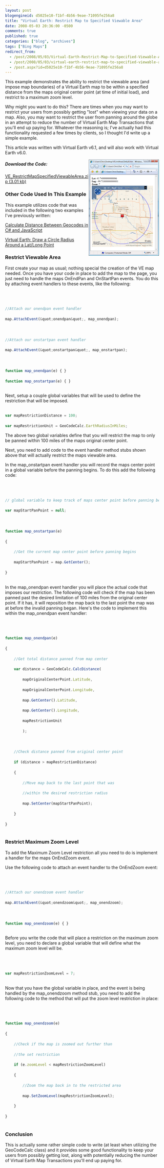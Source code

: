 ```yaml
---
layout: post
blogengineid: d5025e10-f1bf-4b56-9eae-71095fe256a8
title: "Virtual Earth: Restrict Map to Specified Viewable Area"
date: 2008-05-03 20:36:00 -0500
comments: true
published: true
categories: ["blog", "archives"]
tags: ["Bing Maps"]
redirect_from: 
  - /post/2008/05/03/Virtual-Earth-Restrict-Map-to-Specified-Viewable-Area
  - /post/2008/05/03/virtual-earth-restrict-map-to-specified-viewable-area
  - /post.aspx?id=d5025e10-f1bf-4b56-9eae-71095fe256a8
---
```

<!-- more -->


This example demonstrates the ability to restrict the viewable area (and impose map boundaries) of a Virtual Earth map to be within a specified distance from the maps original center point (at time of initial load), and restrict to a maximum zoom level. 



Why might you want to do this? There are times when you may want to restrict your users from possibly getting &quot;lost&quot; when viewing your data on a map. Also, you may want to restrict the user from panning around the globe in an attempt to reduce the number of Virtual Earth Map Transactions that you&#39;ll end up paying for. Whatever the reasoning is; I&#39;ve actually had this functionality requested a few times by clients, so I thought I&#39;d write up a simple example. 



This article was written with Virtual Earth v6.1, and will also work with Virtual Earth v6.0.

<img style="float: right" src="/images/posts/VE_RestrictMapSpecifiedViewableArea.png" alt="" width="230" height="314" /> 
<h5>Download the Code:</h5>


<a rel="enclosure" href="/file.axd?file=VE_RestrictMapSpecifiedViewableArea.zip">VE_RestrictMapSpecifiedViewableArea.zip (3.01 kb)</a> 

<h3>Other Code Used In This Example</h3>


This example utilizes code that was included in the following two examples I&#39;ve previously written:

<a href="/post.aspx?id=3bd04a2e-7df6-48d5-a359-1cbc3764889e">Calculate Distance Between Geocodes in C# and JavaScript</a>

<a href="/post.aspx?id=1e2824a0-3bef-4707-8f18-a624ad784432">Virtual Earth: Draw a Circle Radius Around a Lat/Long Point</a> 

<h3>Restrict Viewable Area</h3>


First create your map as usual; nothing special the creation of the VE map needed. Once you have your code in place to add the map to the page, you just need to handle the maps OnEndPan and OnStartPan events. You do this by attaching event handlers to these events, like the following: 



```javascript 



//Attach our onendpan event handler

map.AttachEvent(&quot;onendpan&quot;, map_onendpan); 



//Attach our onstartpan event handler

map.AttachEvent(&quot;onstartpan&quot;, map_onstartpan);



function map_onendpan(e) { }

function map_onstartpan(e) { } 



``` 



Next, setup a couple global variables that will be used to define the restriction that will be imposed. 



```javascript 

var mapRestrictionDistance = 100;

var mapRestrictionUnit = GeoCodeCalc.EarthRadiusInMiles; 


``` 



The above two global variables define that you will restrict the map to only be panned within 100 miles of the maps original center point. 



Next, you need to add code to the event handler method stubs shown above that will actually restrict the maps viewable area. 



In the map_onstartpan event handler you will record the maps center point in a global variable before the panning begins. To do this add the following code: 



```javascript 



// global variable to keep track of maps center point before panning began

var mapStartPanPoint = null;



function map_onstartpan(e)

{

    //Get the current map center point before panning begins

    mapStartPanPoint = map.GetCenter();

} 



``` 



In the map_onendpan event handler you will place the actual code that imposes our restriction. The following code will check if the map has been panned past the desired limitation of 100 miles from the original center point. If it has, it will reposition the map back to the last point the map was at before the invalid panning began. Here&#39;s the code to implement this within the map_onendpan event handler: 



```javascript 



function map_onendpan(e)

{

    //Get total distance panned from map center

    var distance = GeoCodeCalc.CalcDistance(

        mapOriginalCenterPoint.Latitude,

        mapOriginalCenterPoint.Longitude,

        map.GetCenter().Latitude,

        map.GetCenter().Longitude,

        mapRestrictionUnit

        ); 



    //Check distance panned from original center point

    if (distance > mapRestrictionDistance)

    {

        //Move map back to the last point that was

        //within the desired restriction radius

        map.SetCenter(mapStartPanPoint);

    }

} 



``` 

<h3>Restrict Maximum Zoom Level</h3>


To add the Maximum Zoom Level restriction all you need to do is implement a handler for the maps OnEndZoom event. 



Use the following code to attach an event handler to the OnEndZoom event: 



```javascript 



//Attach our onendzoom event handler

map.AttachEvent(&quot;onendzoom&quot;, map_onendzoom);



function map_onendzoom(e) { } 



``` 



Before you write the code that will place a restriction on the maximum zoom level, you need to declare a global variable that will define what the maximum zoom level will be. 



```javascript 



var mapRestrictionZoomLevel = 7; 



``` 



Now that you have the global variable in place, and the event is being handled by the map_onendzoom method stub, you need to add the following code to the method that will put the zoom level restriction in place: 



```javascript 



function map_onendzoom(e)

{

    //Check if the map is zoomed out further than

    //the set restriction

    if (e.zoomLevel < mapRestrictionZoomLevel)

    {

        //Zoom the map back in to the restricted area

        map.SetZoomLevel(mapRestrictionZoomLevel);

    }

} 



``` 

<h3>Conclusion</h3>


This is actually some rather simple code to write (at least when utilizing the GeoCodeCalc class) and it provides some good functionality to keep your users from possibly getting lost, along with potentially reducing the number of Virtual Earth Map Transactions you&#39;ll end up paying for. 

